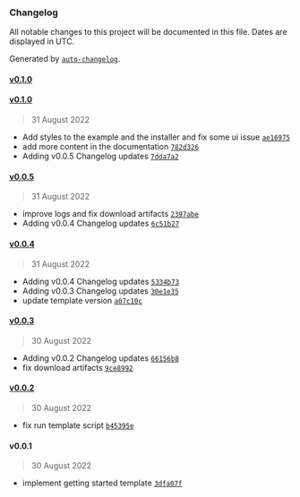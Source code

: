 ### Changelog

All notable changes to this project will be documented in this file. Dates are displayed in UTC.

Generated by [`auto-changelog`](https://github.com/CookPete/auto-changelog).

#### [v0.1.0](https://github.com/nevermined-io/create-nevermined-react/compare/v0.1.0...v0.1.0)

#### [v0.1.0](https://github.com/nevermined-io/create-nevermined-react/compare/v0.0.5...v0.1.0)

> 31 August 2022

- Add styles to the example and the installer and fix some ui issue [`ae16975`](https://github.com/nevermined-io/create-nevermined-react/commit/ae169754473a509b55e17f7e574418a1e65a92d2)
- add more content in the documentation [`782d326`](https://github.com/nevermined-io/create-nevermined-react/commit/782d326215012f77fea579c75c704e1e69d9d718)
- Adding v0.0.5 Changelog updates [`7dda7a2`](https://github.com/nevermined-io/create-nevermined-react/commit/7dda7a271d7a47e806613b7404cec88bf6b790ab)

#### [v0.0.5](https://github.com/nevermined-io/create-nevermined-react/compare/v0.0.4...v0.0.5)

> 31 August 2022

- improve logs and fix download artifacts [`2397abe`](https://github.com/nevermined-io/create-nevermined-react/commit/2397abe7318a021e462d43bf7732636cbbaaf88a)
- Adding v0.0.4 Changelog updates [`6c51b27`](https://github.com/nevermined-io/create-nevermined-react/commit/6c51b27aebfa39aab083a23aa4f99a4e0edc6e29)

#### [v0.0.4](https://github.com/nevermined-io/create-nevermined-react/compare/v0.0.3...v0.0.4)

> 31 August 2022

- Adding v0.0.4 Changelog updates [`5334b73`](https://github.com/nevermined-io/create-nevermined-react/commit/5334b73b4a7e524df30f9c5efb97353d2802966c)
- Adding v0.0.3 Changelog updates [`30e1e35`](https://github.com/nevermined-io/create-nevermined-react/commit/30e1e353ef0cf3a9274b40782c1390045c88be0d)
- update template version [`a07c10c`](https://github.com/nevermined-io/create-nevermined-react/commit/a07c10c41b97243c1edb2a5bdbbd34c1fbc59b7e)

#### [v0.0.3](https://github.com/nevermined-io/create-nevermined-react/compare/v0.0.2...v0.0.3)

> 30 August 2022

- Adding v0.0.2 Changelog updates [`66156b8`](https://github.com/nevermined-io/create-nevermined-react/commit/66156b8f20ab730a41b6a7df8fd61a03403818c7)
- fix download artifacts [`9ce8992`](https://github.com/nevermined-io/create-nevermined-react/commit/9ce8992807debba6d3b8e289d43d5dccf1275cb5)

#### [v0.0.2](https://github.com/nevermined-io/create-nevermined-react/compare/v0.0.1...v0.0.2)

> 30 August 2022

- fix run template script [`b45395e`](https://github.com/nevermined-io/create-nevermined-react/commit/b45395e4461dc5e0875b4d60cfed4ec6dcf54b83)

#### v0.0.1

> 30 August 2022

- implement getting started template [`3dfa07f`](https://github.com/nevermined-io/create-nevermined-react/commit/3dfa07f458de694e03152b59a6e6be9cc34cbdd2)
